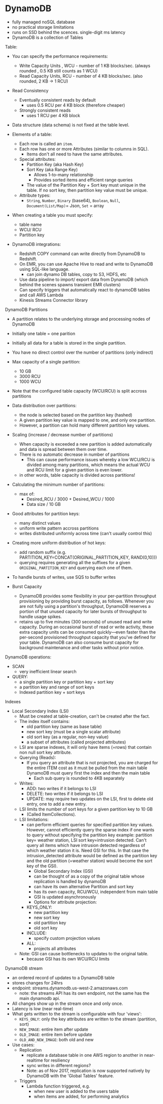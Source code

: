 # DynamoDB

* fully managed noSQL database
* no practical storage limitations
* runs on SSD behind the scences. single-digit ms latency
* DynamoDB is a collection of Tables

Table:

* You can specify the performance requirements:
  * Write Capacity Units , WCU - number of 1 KB blocks/sec. \(always rounded , 0.5 KB still counts as 1 WCU\)
  * Read Capacity Units, RCU - number of 4 KB blocks/sec. \(also rounded, 2 KB -&gt; 1 RCU\)
* Read Consistency
  * Eventually consistent reads by default
    * uses 0.5 RCU per 4 KB block \(therefore cheaper\)
  * Strongly consistent reads
    * uses 1 RCU per 4 KB block
* Data structure \(data schema\) is not fixed at the table level.
* Elements of a table:

  * Each row is called an `item`.
  * Each row has one or more Attributes \(similar to columns in SQL\).
    * Items don't all need to have the same attributes.
  * Special attributes:
    * Partition Key \(aka Hash Key\)
    * Sort Key \(aka Range Key\)
      * Allows 1-to-many relationship
      * Provides sorted items and efficient range queries
    * The value of the Partition Key + Sort key must unique in the table. If no sort key, then partition key value must be unique.
  * Attribute types:
    * `String`, `Number`, `Binary` \(base64\), `Boolean`, `Null`, `Document(List/Map)`= Json, `Set` = array

* When creating a table you must specify:

  * table name
  * WCU/ RCU
  * Partition key

* DynamoDB integrations:

  * Redshift COPY command can write directly from DynamoDB to Redshift.
  * On EMR, you can use Apache Hive to read and write to DynamoDB using SQL-like language.
    * can join dynamo DB tables, copy to S3, HDFS, etc
  * Use data pipeline to import/ export data from DynamoDB \(which behind the scenes spawns transient EMR clusters\)
  * Can specify triggers that automatically react to dynamoDB tables and call AWS Lambda
  * Kinesis Streams Connector library

DynamoDB Partitions

* A partition relates to the underlying storage and processing nodes of DynamoDB
* Initially one table = one parition
* Initially all data for a table is stored in the single partition.
* You have no direct control over the number of partitions \(only indirect\)
* Max capacity of a single partition:
  * 10 GB
  * 3000 RCU
  * 1000 WCU
* Note that the configured table capacity \(WCU/RCU\) is split accross partitions
* Data distribution over partitions:
  * the node is selected based on the partition key \(hashed\)
  * A given partition key value is mapped to one, and only one partition.
  * However, a partition can hold many different partition key values.
* Scaling \(increase / decrease number of partitions\)

  * When capacity is exceeded a new partition is added automatically and data is spread between them over time.
  * There is no automatic decrease in number of partitions
    * This can cause performance issues whereby a low WCU/RCU is divided among many partitions, which means the actual
      WCU and RCU limit for a given partition is even lower.
  * in other words, table capacity is divided across partitions!

* Calculating the minimum number of partitions:

  * max of:
    * Desired\_RCU / 3000 + Desired\_WCU / 1000
    * Data size / 10 GB

* Good attributes for partition keys:

  * many distinct values
  * uniform write pattern accross partitions
  * writes distributed uniformly across time \(can't usually control this\)

* Creating more uniform distribution of hot keys:

  * add random suffix \(e.g. PARTITION\_KEY=CONCAT\(ORIGINAL\_PARTITION\_KEY, RAND\(0,10\)\)\)
  * querying requires generating all the suffixes for a given `ORIGINAL_PARTITION_KEY` and querying each one of them.

* To handle bursts of writes, use SQS to buffer writes

* Burst Capacity

  * DynamoDB provides some flexibility in your per-partition throughput provisioning by providing burst capacity, as follows. Whenever you are not fully using a partition's throughput, DynamoDB reserves a portion of that unused capacity for later bursts of throughput to handle usage spikes.
  * retains up to five minutes \(300 seconds\) of unused read and write capacity. 
    During an occasional burst of read or write activity, these extra capacity units can be consumed quickly—even faster than the per-second provisioned throughput capacity that you've defined for your table.
    DynamoDB can also consume burst capacity for background maintenance and other tasks without prior notice.   

DynamoDB operations:

* SCAN
  * very inefficient linear search
* QUERY:
  * a single partition key or partition key + sort key
  * a partition key and range of sort keys
  * Indexed partition key + sort keys

Indexes

* Local Secondary Index \(LSI\)
  * Must be created at table-creation, can't be created after the fact.
  * The index itself contains:
    * old partition key \(same as base table\)
    * new sort key \(must be a single scalar attribute\)
    * old sort key \(as a regular, non-key value\)
    * a subset of attributes \(called projected attributes\)
  * LSI are sparse indexes, it will only have items \(=rows\) that contain non null sort key attribute.
  * Querying \(Reads\):
    * If you query an attribute that is not projected, you are charged for the entire ITEM cost as it must be pulled from the main table
      DynamoDB must query first the index and then the main table
      * Each sub query is rounded to 4KB separately 
  * Writes:
    * ADD: two writes if it belongs to LSI
    * DELETE: two writes if it belongs to LSI
    * UPDATE: may require two updates on the LSI, first to delete old entry, one to add a new entry. 
  * LSI limits the number of sort keys for a given partition key to 10 GB
    * \(Called ItemCollections\).
  * LSI limitations:
    * can perform efficient queries for specified partition key values.
      However, cannot efficiently query the sparse index if one wants to query without specifying the partition key
      example: partition key= weather station, LSI sort key=intrusion detected.
      Can't query all items which have intrusion detected regardless of which weather station it is.
      Need GSI for this. In that case the intrusion\_detected attribute would be defined as the partition key
      and the old partition \(=weather station\) would become the sort key of the GSI\).     
      * Global Secondary Index \(GSI\)
      * can be thought of as a copy of the original table whose replication is handled by dynamoDB
      * can have its own alternative Partition and sort key
      * has its own capacity, RCU/WCU, independent from main table
      * GSI is updated asynchronously
      * Options for attribute projection:
    * KEYS\_ONLY:
      * new partition key
      * new sort key
      * old partition key
      * old sort key
    * INCLUDE:
      * specify custom projection values
    * ALL:
      * projects all attributes
  * Note: GSI can cause bottlenecks to updates to the original table.
    * because GSI has its own WCU/RCU limits 

DynamoDB stream

* an ordered record of updates to a DynamoDB table
* stores changes for 24hrs
* endpoint: streams.dynamodb.us-west-2.amazonaws.com
  * note: the streams API has its own endpoint, not the same has the main dynamodb api.
* All changes show up in the stream once and only once.
* Latency is low \(near real-time\)
* What gets written to the stream is configurable with four 'views':
  * `KEYS_ONLY`: only the key attributes are written to the stream \(partition, sort\)
  * `NEW_IMAGE`: entire item after update
  * `OLD_IMAGE`: entire item before update
  * `OLD_AND_NEW_IMAGE`: both old and new
* Use cases:
  * Replication
    * replicate a database table in one AWS region to another in near-realtime for resiliency
    * sync writes in different regions?
    * Note: as of Nov 2017, replication is now supported natively by DynamoDB with the 'Global Tables' feature. 
  * Triggers
    * Lambda function triggered, e.g.
      * when new user is added to the users table
      * when items are added, for performing analytics 




